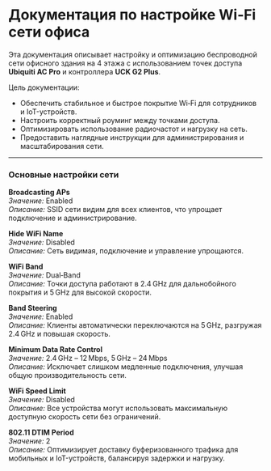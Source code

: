 # Документация по настройке Wi‑Fi сети офиса

Эта документация описывает настройку и оптимизацию беспроводной сети офисного здания на 4 этажа с использованием точек доступа **Ubiquiti AC Pro** и контроллера **UCK G2 Plus**.  

Цель документации:  
- Обеспечить стабильное и быстрое покрытие Wi‑Fi для сотрудников и IoT-устройств.  
- Настроить корректный роуминг между точками доступа.  
- Оптимизировать использование радиочастот и нагрузку на сеть.  
- Предоставить наглядные инструкции для администрирования и масштабирования сети.

---

### Основные настройки сети

**Broadcasting APs**  
*Значение:* Enabled  
*Описание:* SSID сети видим для всех клиентов, что упрощает подключение и администрирование.

**Hide WiFi Name**  
*Значение:* Disabled  
*Описание:* Сеть видимая, подключение и управление упрощаются.

**WiFi Band**  
*Значение:* Dual‑Band  
*Описание:* Точки доступа работают в 2.4 GHz для дальнобойного покрытия и 5 GHz для высокой скорости.

**Band Steering**  
*Значение:* Enabled  
*Описание:* Клиенты автоматически переключаются на 5 GHz, разгружая 2.4 GHz и повышая скорость.

**Minimum Data Rate Control**  
*Значение:* 2.4 GHz – 12 Mbps, 5 GHz – 24 Mbps  
*Описание:* Исключает слишком медленные подключения, улучшая общую производительность сети.

**WiFi Speed Limit**  
*Значение:* Disabled  
*Описание:* Все устройства могут использовать максимальную доступную скорость сети без ограничений.

**802.11 DTIM Period**  
*Значение:* 2  
*Описание:* Оптимизирует доставку буферизованного трафика для мобильных и IoT-устройств, балансируя задержки и нагрузку.
